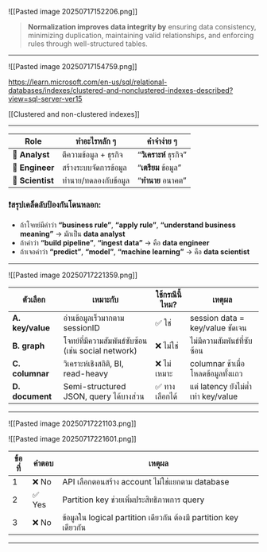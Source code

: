 
![[Pasted image 20250717152206.png]]

> **Normalization improves data integrity by** ensuring data consistency, minimizing duplication, maintaining valid relationships, and enforcing rules through well-structured tables.

---


![[Pasted image 20250717154759.png]]

https://learn.microsoft.com/en-us/sql/relational-databases/indexes/clustered-and-nonclustered-indexes-described?view=sql-server-ver15

[[Clustered and non-clustered indexes]]

---

| **Role**         | **ทำอะไรหลัก ๆ**      | **คำจำง่าย ๆ**         |
| ---------------- | --------------------- | ---------------------- |
| 🧠 **Analyst**   | ตีความข้อมูล + ธุรกิจ | “**วิเคราะห์** ธุรกิจ” |
| 🔧 **Engineer**  | สร้างระบบจัดการข้อมูล | “**เตรียม** ข้อมูล”    |
| 🧪 **Scientist** | ทำนาย/ทดลองกับข้อมูล  | “**ทำนาย** อนาคต”      |
### **❗สรุปเคล็ดลับป้องกันโดนหลอก:**

- ถ้าโจทย์มีคำว่า **“business rule”**, **“apply rule”**, **“understand business meaning”** → มักเป็น **data analyst** 
- ถ้าคำว่า **“build pipeline”**, **“ingest data”** → คือ **data engineer**
- ถ้าเจอคำว่า **“predict”**, **“model”**, **“machine learning”** → คือ **data scientist**

---

![[Pasted image 20250717221359.png]]

| **ตัวเลือก**     | **เหมาะกับ**                                        | **ใช้กรณีนี้ไหม?** | **เหตุผล**                          |
| ---------------- | --------------------------------------------------- | ------------------ | ----------------------------------- |
| **A. key/value** | อ่านข้อมูลเร็วมากตาม sessionID                      | ✅ ใช่              | session data = key/value ชัดเจน     |
| **B. graph**     | โจทย์ที่มีความสัมพันธ์ซับซ้อน (เช่น social network) | ❌ ไม่ใช่           | ไม่มีความสัมพันธ์ที่ซับซ้อน         |
| **C. columnar**  | วิเคราะห์เชิงสถิติ, BI, read-heavy                  | ❌ ไม่เหมาะ         | columnar ช้าเมื่อโหลดข้อมูลทั้งแถว  |
| **D. document**  | Semi-structured JSON, query ได้บางส่วน              | ✅ ทางเลือกได้      | แต่ latency ยังไม่ต่ำเท่า key/value |

---

![[Pasted image 20250717221103.png]]


![[Pasted image 20250717221601.png]]

|**ข้อที่**|**คำตอบ**|**เหตุผล**|
|---|---|---|
|1|❌ No|API เลือกตอนสร้าง account ไม่ใช่แยกตาม database|
|2|✅ Yes|Partition key ช่วยเพิ่มประสิทธิภาพการ query|
|3|❌ No|ข้อมูลใน logical partition เดียวกัน ต้องมี partition key เดียวกัน|

---

